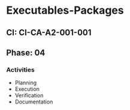 # Executables-Packages

## CI: CI-CA-A2-001-001
## Phase: 04

### Activities
- Planning
- Execution
- Verification
- Documentation
